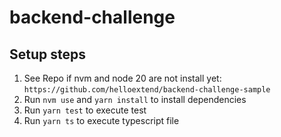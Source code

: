# backend-challenge

## Setup steps

1. See Repo if nvm and node 20 are not install yet: `https://github.com/helloextend/backend-challenge-sample`
2. Run `nvm use` and `yarn install` to install dependencies
3. Run `yarn test` to execute test
4. Run `yarn ts` to execute typescript file
